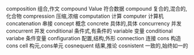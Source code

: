 composition 组合,作文
compound Value  符合数据
compound  复合的,混合的,化合物
compression 压缩,浓缩
computation 计算
computer  计算机
concatenation 串接
concept 概念
concrete 具体的,具体
concurrency  并发
concurrent  并发
conditional 条件式,有条件的
variable  变量
conditional variabe 条件变量
configuration 配置,结构,外形
connection  连接
cons  构造
cons cell 构元,cons单元
cosnequent  结果,推论
cosnistent  一致的,始终如一的
